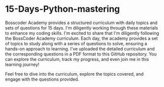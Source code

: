 # 15-Days-Python-mastering

Bosscoder Academy provides a structured curriculum with daily topics and sets of questions for 15 days. 
I'm diligently working through these materials to enhance my coding skills.
I'm excited to share that I'm diligently following the BossCoder Academy curriculum.
Each day, the academy provides a set of topics to study along with a series of questions to solve, ensuring a hands-on approach to learning. 
I've uploaded the detailed curriculum and the corresponding questions in a PDF format to this GitHub repository. 
You can explore the curriculum, track my progress, and even join me in this learning journey!

Feel free to dive into the curriculum, explore the topics covered, and engage with the questions provided.
